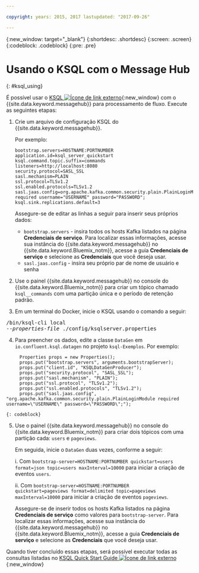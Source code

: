 ```yaml
---

copyright: years: 2015, 2017 lastupdated: "2017-09-26"

---
```


{:new_window: target="_blank"}
{:shortdesc: .shortdesc}
{:screen: .screen}
{:codeblock: .codeblock}
{:pre: .pre}

# Usando o KSQL com o Message Hub
{: #ksql_using}

É possível usar o [KSQL ![Ícone de link externo](../../icons/launch-glyph.svg "Ícone de link externo")](https://github.com/confluentinc/ksql){:new_window}
com o {{site.data.keyword.messagehub}} para processamento de fluxo. Execute as seguintes etapas:

1. Crie um arquivo de configuração KSQL do {{site.data.keyword.messagehub}}.

    Por exemplo:
    ```
    bootstrap.servers=HOSTNAME:PORTNUMBER
    application.id=ksql_server_quickstart
    ksql.command.topic.suffix=commands
    listeners=http://localhost:8080
    security.protocol=SASL_SSL
    sasl.mechanism=PLAIN
    ssl.protocol=TLSv1.2
    ssl.enabled.protocols=TLSv1.2
    sasl.jaas.config=org.apache.kafka.common.security.plain.PlainLoginModule required username="USERNAME" password="PASSWORD";
    ksql.sink.replications.default=3
    ```
    Assegure-se de editar as linhas a seguir para inserir seus próprios dados:
	- <code>bootstrap.servers</code> - insira todos os hosts Kafka listados na página **Credenciais de serviço**. Para localizar essas informações, acesse sua instância
do {{site.data.keyword.messagehub}} no {{site.data.keyword.Bluemix_notm}}, acesse a guia **Credenciais de serviço** e selecione as **Credenciais** que você deseja usar.
	- <code>sasl.jaas.config</code> - insira seu próprio par de nome de usuário e senha
	
2. Use o painel {{site.data.keyword.messagehub}} no console do {{site.data.keyword.Bluemix_notm}} para criar um tópico chamado <code>ksql__commands</code>
com uma partição única e o período de retenção padrão.
3. Em um terminal do Docker, inicie o KSQL usando o comando a seguir:
<pre class="pre">/bin/ksql-cli local
--<var class="keyword varname">properties-file</var> ./config/ksqlserver.properties
</pre>
4. Para preencher os dados, edite a classe <code>DataGen</code> em <code>io.confluent.ksql.datagen</code> no projeto <code>ksql-Exemplos</code>. Por exemplo:
```
     Properties props = new Properties();
     props.put("bootstrap.servers", arguments.bootstrapServer);
     props.put("client.id", "KSQLDataGenProducer");
     props.put("security.protocol", "SASL_SSL");
     props.put("sasl.mechanism", "PLAIN");
     props.put("ssl.protocol", "TLSv1.2");
     props.put("ssl.enabled.protocols", "TLSv1.2");
     props.put("sasl.jaas.config", "org.apache.kafka.common.security.plain.PlainLoginModule required username=\"USERNAME\" password=\"PASSWORD\";");
```
    {: codeblock}
5. Use o painel {{site.data.keyword.messagehub}} no console do {{site.data.keyword.Bluemix_notm}} para criar dois tópicos com uma partição cada:
<code>users</code> e <code>pageviews</code>.

    Em seguida, inicie o <code>DataGen</code> duas vezes, conforme a seguir:
	
    i. Com <code>bootstrap-server=HOSTNAME:PORTNUMBER quickstart=users format=json topic=users maxInterval=10000</code> para iniciar a criação de eventos <code>users</code>.
	
    ii. Com <code>bootstrap-server=HOSTNAME:PORTNUMBER quickstart=pageviews format=delimited topic=pageviews maxInterval=10000</code> para iniciar a criação de eventos <code>pageviews</code>.
	
	Assegure-se de inserir todos os hosts Kafka listados na página **Credenciais de serviço** como valores para <code>bootstrap-server</code>. Para localizar essas informações,
acesse sua instância do {{site.data.keyword.messagehub}} no {{site.data.keyword.Bluemix_notm}},
acesse a guia **Credenciais de serviço** e selecione as **Credenciais** que você deseja usar.

Quando tiver concluído essas etapas, será possível executar todas as consultas listadas no [KSQL Quick Start Guide ![Ícone de link externo](../../icons/launch-glyph.svg "Ícone de link externo")](https://github.com/confluentinc/ksql/tree/0.1.x/docs/quickstart#create-a-stream-and-table){:new_window}

